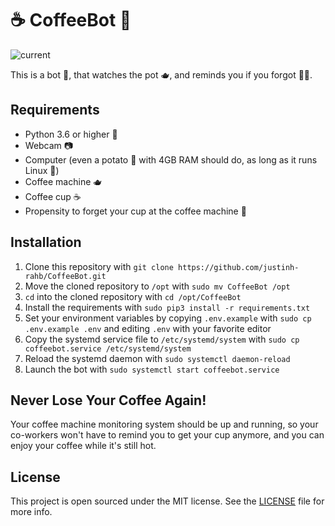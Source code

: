 # ☕️ CoffeeBot 🤖

![current](https://github.com/justinh-rahb/CoffeeBot/assets/52832301/aa582551-d8c2-42fc-bd71-74c49aa41dbb)

This is a bot 🤖, that watches the pot 🫖, and reminds you if you forgot 🤷‍♂️.

## Requirements

* Python 3.6 or higher 🐍
* Webcam 📷
* Computer (even a potato 🥔 with 4GB RAM should do, as long as it runs Linux 🐧)
* Coffee machine 🫖
* Coffee cup ☕️
* Propensity to forget your cup at the coffee machine 🤔

## Installation

1. Clone this repository with `git clone https://github.com/justinh-rahb/CoffeeBot.git`
2. Move the cloned repository to `/opt` with `sudo mv CoffeeBot /opt`
3. `cd` into the cloned repository with `cd /opt/CoffeeBot`
4. Install the requirements with `sudo pip3 install -r requirements.txt`
5. Set your environment variables by copying `.env.example` with `sudo cp .env.example .env` and editing `.env` with your favorite editor
6. Copy the systemd service file to `/etc/systemd/system` with `sudo cp coffeebot.service /etc/systemd/system`
7. Reload the systemd daemon with `sudo systemctl daemon-reload`
8. Launch the bot with `sudo systemctl start coffeebot.service`

## Never Lose Your Coffee Again!
Your coffee machine monitoring system should be up and running, so your co-workers won't have to remind you to get your cup anymore, and you can enjoy your coffee while it's still hot.

## License
This project is open sourced under the MIT license. See the [LICENSE](LICENSE) file for more info.
